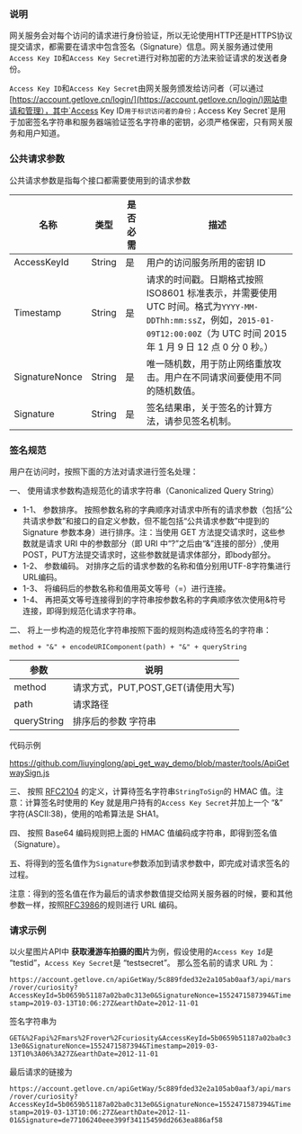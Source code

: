 ### 说明

网关服务会对每个访问的请求进行身份验证，所以无论使用HTTP还是HTTPS协议提交请求，都需要在请求中包含签名（Signature）信息。网关服务通过使用`Access Key ID`和`Access Key Secret`进行对称加密的方法来验证请求的发送者身份。

`Access Key ID`和`Access Key Secret`由网关服务颁发给访问者（可以通过[https://account.getlove.cn/login/](https://account.getlove.cn/login/)网站申请和管理），其中`Access Key ID`用于标识访问者的身份；`Access Key Secret`是用于加密签名字符串和服务器端验证签名字符串的密钥，必须严格保密，只有网关服务和用户知道。

### 公共请求参数

公共请求参数是指每个接口都需要使用到的请求参数

| 名称           | 类型   | 是否必需 | 描述                                                         |
| -------------- | ------ | -------- | ------------------------------------------------------------ |
| AccessKeyId    | String | 是       | 用户的访问服务所用的密钥 ID                                  |
| Timestamp      | String | 是       | 请求的时间戳。日期格式按照 ISO8601 标准表示，并需要使用 UTC 时间。格式为`YYYY-MM-DDThh:mm:ssZ`，例如，`2015-01-09T12:00:00Z`（为 UTC 时间 2015 年 1 月 9 日 12 点 0 分 0 秒。） |
| SignatureNonce | String | 是       | 唯一随机数，用于防止网络重放攻击。用户在不同请求间要使用不同的随机数值。 |
| Signature      | String | 是       | 签名结果串，关于签名的计算方法，请参见签名机制。             |



### 签名规范

用户在访问时，按照下面的方法对请求进行签名处理：

 一、 使用请求参数构造规范化的请求字符串（Canonicalized Query String）

- 1-1、 参数排序。 按照参数名称的字典顺序对请求中所有的请求参数（包括“公共请求参数”和接口的自定义参数，但不能包括“公共请求参数”中提到的Signature 参数本身）进行排序。注：当使用 GET 方法提交请求时，这些参数就是请求 URI 中的参数部分（即 URI 中“?”之后由“&”连接的部分）,使用POST，PUT方法提交请求时，这些参数就是请求体部分，即body部分。
- 1-2、 参数编码。 对排序之后的请求参数的名称和值分别用UTF-8字符集进行URL编码。
- 1-3、 将编码后的参数名称和值用英文等号（=）进行连接。
- 1-4、 再把英文等号连接得到的字符串按参数名称的字典顺序依次使用&符号连接，即得到规范化请求字符串。

二、 将上一步构造的规范化字符串按照下面的规则构造成待签名的字符串：

`method + "&" + encodeURIComponent(path) + "&" + queryString `

| 参数        | 说明                               |
| ----------- | ---------------------------------- |
| method      | 请求方式，PUT,POST,GET(请使用大写) |
| path        | 请求路径                           |
| queryString | 排序后的参数 字符串                |

代码示例

[https://github.com/liuyinglong/api_get_way_demo/blob/master/tools/ApiGetwaySign.js ](https://github.com/liuyinglong/api_get_way_demo/blob/master/tools/ApiGetwaySign.js )



三、 按照 [RFC2104](http://www.ietf.org/rfc/rfc2104.txt?spm=5176.doc25492.2.1.2czv8t&file=rfc2104.txt) 的定义，计算待签名字符串`StringToSign`的 HMAC 值。注意：计算签名时使用的 Key 就是用户持有的`Access Key Secret`并加上一个 “&” 字符(ASCII:38)，使用的哈希算法是 SHA1。

四、 按照 Base64 编码规则把上面的 HMAC 值编码成字符串，即得到签名值（Signature）。

五、将得到的签名值作为`Signature`参数添加到请求参数中，即完成对请求签名的过程。

注意：得到的签名值在作为最后的请求参数值提交给网关服务器的时候，要和其他参数一样，按照[RFC3986](http://tools.ietf.org/html/rfc3986?spm=5176.doc25492.2.2.2czv8t)的规则进行 URL 编码。

### 请求示例

以火星图片API中 **获取漫游车拍摄的图片**为例，假设使用的`Access Key Id`是 “testid”，`Access Key Secret`是 “testsecret”。 那么签名前的请求 URL 为： 

`https://account.getlove.cn/apiGetWay/5c889fded32e2a105ab0aaf3/api/mars/rover/curiosity?AccessKeyId=5b0659b51187a02ba0c313e0&SignatureNonce=1552471587394&Timestamp=2019-03-13T10:06:27Z&earthDate=2012-11-01`

签名字符串为

`GET&%2Fapi%2Fmars%2Frover%2Fcuriosity&AccessKeyId=5b0659b51187a02ba0c313e0&SignatureNonce=1552471587394&Timestamp=2019-03-13T10%3A06%3A27Z&earthDate=2012-11-01`

最后请求的链接为

`https://account.getlove.cn/apiGetWay/5c889fded32e2a105ab0aaf3/api/mars/rover/curiosity?AccessKeyId=5b0659b51187a02ba0c313e0&SignatureNonce=1552471587394&Timestamp=2019-03-13T10:06:27Z&earthDate=2012-11-01&Signature=de77106240eee399f34115459dd2663ea886af58`







